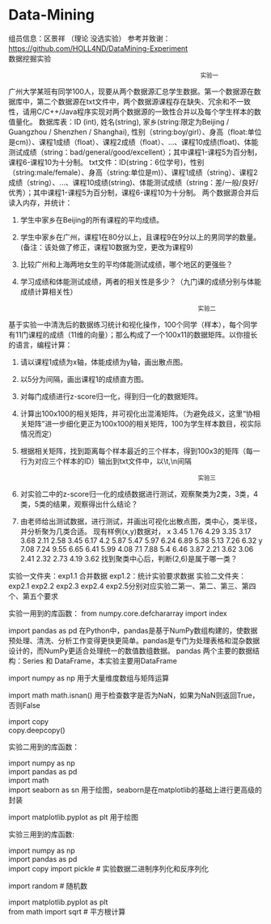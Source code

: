 ﻿# Data-Mining
组员信息：区景祥  （理论 没选实验）
参考并致谢：https://github.com/HOLL4ND/DataMining-Experiment
　　　　　　　　　　　　　　　　　　　　　　  数据挖掘实验
                                                        
                                                         实验一
广州大学某班有同学100人，现要从两个数据源汇总学生数据。第一个数据源在数据库中，第二个数据源在txt文件中，两个数据源课程存在缺失、冗余和不一致性，请用C/C++/Java程序实现对两个数据源的一致性合并以及每个学生样本的数值量化。
数据库表：ID (int), 姓名(string), 家乡(string:限定为Beijing / Guangzhou / Shenzhen / Shanghai), 性别（string:boy/girl）、身高（float:单位是cm)）、课程1成绩（float）、课程2成绩（float）、...、课程10成绩(float)、体能测试成绩（string：bad/general/good/excellent）；其中课程1-课程5为百分制，课程6-课程10为十分制。
txt文件：ID(string：6位学号)，性别（string:male/female）、身高（string:单位是m)）、课程1成绩（string）、课程2成绩（string）、...、课程10成绩(string)、体能测试成绩（string：差/一般/良好/优秀）；其中课程1-课程5为百分制，课程6-课程10为十分制。
两个数据源合并后读入内存，并统计：
1. 学生中家乡在Beijing的所有课程的平均成绩。
2. 学生中家乡在广州，课程1在80分以上，且课程9在9分以上的男同学的数量。(备注：该处做了修正，课程10数据为空，更改为课程9)
3. 比较广州和上海两地女生的平均体能测试成绩，哪个地区的更强些？
4. 学习成绩和体能测试成绩，两者的相关性是多少？（九门课的成绩分别与体能成绩计算相关性）

                                                        实验二
基于实验一中清洗后的数据练习统计和视化操作，100个同学（样本），每个同学有11门课程的成绩（11维的向量）；那么构成了一个100x11的数据矩阵。以你擅长的语言，编程计算：
1. 请以课程1成绩为x轴，体能成绩为y轴，画出散点图。
2. 以5分为间隔，画出课程1的成绩直方图。
3. 对每门成绩进行z-score归一化，得到归一化的数据矩阵。
4. 计算出100x100的相关矩阵，并可视化出混淆矩阵。（为避免歧义，这里“协相关矩阵”进一步细化更正为100x100的相关矩阵，100为学生样本数目，视实际情况而定）
5. 根据相关矩阵，找到距离每个样本最近的三个样本，得到100x3的矩阵（每一行为对应三个样本的ID）输出到txt文件中，以\t,\n间隔


                                                        实验三                                                        
1. 对实验二中的z-score归一化的成绩数据进行测试，观察聚类为2类，3类，4类，5类的结果，观察得出什么结论？
2. 由老师给出测试数据，进行测试，并画出可视化出散点图，类中心，类半径，并分析聚为几类合适。
现有样例(x,y)数据对，
x	3.45	1.76	4.29	3.35	3.17	3.68	2.11	2.58	3.45	6.17	4.2	5.87	5.47	5.97	6.24	6.89	5.38	5.13	7.26	6.32
y	7.08	7.24	9.55	6.65	6.41	5.99	4.08	7.1	7.88	5.4	6.46	3.87	2.21	3.62	3.06	2.41	2.32	2.73	4.19	3.62
找到聚类中心后，判断(2,6)是属于哪一类？


实验一文件夹：exp1.1 合并数据  exp1.2：统计实验要求数据
实验二文件夹：exp2.1 exp2.2 exp2.3 exp2.4 exp2.5分别对应实验二第一、第二、第三、第四个、第五个要求   


实验一用到的库函数：
from numpy.core.defchararray import index        

import pandas as pd
在Python中，pandas是基于NumPy数组构建的，使数据预处理、清洗、分析工作变得更快更简单。pandas是专门为处理表格和混杂数据设计的，而NumPy更适合处理统一的数值数组数据。
pandas 两个主要的数据结构：Series 和 DataFrame，本实验主要用DataFrame
      
import numpy as np
用于大量维度数组与矩阵运算

import math
math.isnan() 用于检查数字是否为NaN，如果为NaN则返回True，否则False

import copy  
copy.deepcopy() 

实验二用到的库函数：

import numpy as np                    
import pandas as pd  
import math  
import seaborn as sn               用于绘图，seaborn是在matplotlib的基础上进行更高级的封装

import matplotlib.pyplot as plt    用于绘图


实验三用到的库函数:

import numpy as np          
import pandas as pd    
import copy 
import pickle     # 实验数据二进制序列化和反序列化

import random     # 随机数

import matplotlib.pyplot as plt    
from math import sqrt  # 平方根计算